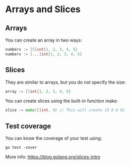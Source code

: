 # Arrays and Slices
## Arrays
You can create an array in two ways:
```go
numbers := [5]int{1, 2, 3, 4, 5}
numbers := [...]int{1, 2, 3, 4, 5}
```
## Slices
They are similar to arrays, but you do not specify the size:
```go
array := []int{1, 2, 3, 4, 5}
```
You can create slices using the built-in function make:
```go
slice := make([]int, 4) // This will create [0 0 0 0]
```
## Test coverage
You can know the coverage of your test using:
```console
go test -cover
```
More info: https://blog.golang.org/slices-intro
